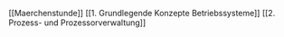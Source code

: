 [[Maerchenstunde]]
[[1. Grundlegende Konzepte Betriebssysteme]]
[[2. Prozess- und Prozessorverwaltung]]